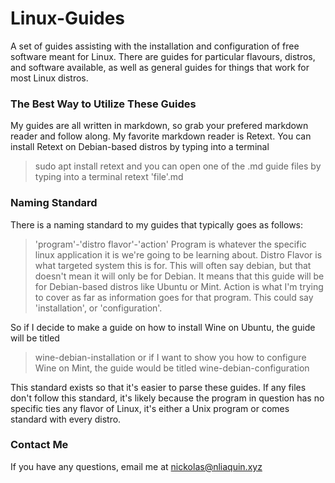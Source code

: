 # Linux-Guides
A set of guides assisting with the installation and configuration of free software meant for Linux. There are guides for particular flavours, distros, and software available, as well as general guides for things that work for most Linux distros.

### The Best Way to Utilize These Guides
My guides are all written in markdown, so grab your prefered markdown reader and follow along. My favorite markdown reader is Retext. You can install Retext on Debian-based distros by typing into a terminal
> sudo apt install retext
and you can open one of the .md guide files by typing into a terminal
> retext 'file'.md

### Naming Standard
There is a naming standard to my guides that typically goes as follows:
> 'program'-'distro flavor'-'action'
Program is whatever the specific linux application it is we're going to be learning about. Distro Flavor is what targeted system this is for. This will often say debian, but that doesn't mean it will only be for Debian. It means that this guide will be for Debian-based distros like Ubuntu or Mint. Action is what I'm trying to cover as far as information goes for that program. This could say 'installation', or 'configuration'.

So if I decide to make a guide on how to install Wine on Ubuntu, the guide will be titled
> wine-debian-installation
or if I want to show you how to configure Wine on Mint, the guide would be titled
> wine-debian-configuration

This standard exists so that it's easier to parse these guides. If any files don't follow this standard, it's likely because the program in question has no specific ties any flavor of Linux, it's either a Unix program or comes standard with every distro.

### Contact Me
If you have any questions, email me at nickolas@nliaquin.xyz
